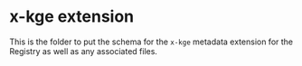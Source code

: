 # x-kge extension

This is the folder to put the schema for the `x-kge` metadata extension for the Registry as well as any associated files. 